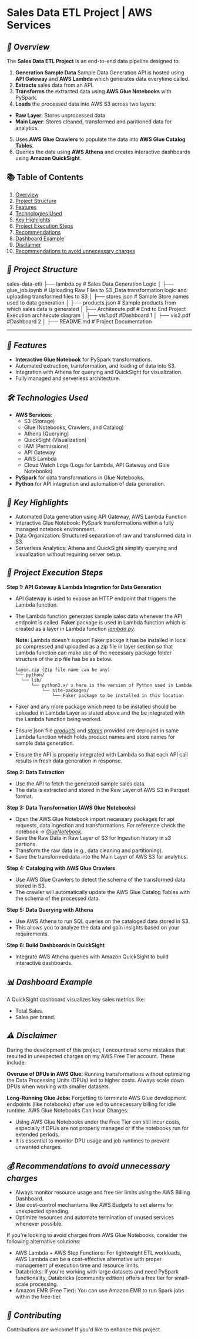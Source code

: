 # Sales Data ETL Project | AWS Services

## _📄 Overview_

The **Sales Data ETL Project** is an end-to-end data pipeline designed to:

1. **Generation Sample Data** Sample Data Generation API is hosted using **API Gateway** and **AWS Lambda** which generates data everytime called.
2. **Extracts** sales data from an API.
3. **Transforms** the extracted data using **AWS Glue Notebooks** with PySpark.
4. **Loads** the processed data into AWS S3 across two layers:

- **Raw Layer**: Stores unprocessed data
- **Main Layer**: Stores cleaned, transformed and paritioned data for analytics.

5. Uses **AWS Glue Crawlers** to populate the data into **AWS Glue Catalog Tables**.
6. Queries the data using **AWS Athena** and creates interactive dashboards using **Amazon QuickSight**.

## 📚 Table of Contents

1. [Overview](#📄-overview)
2. [Project Structure](#📁-project-structure)
3. [Features](#🚀-Features)
4. [Technologies Used](#🛠️-technologies-used)
5. [Key Highlights](#🌟-key-highlights)
6. [Project Execution Steps](#📜-project-execution-steps)
7. [Recommendations](#💡-recommendations)
8. [Dashboard Example]()
9. [Disclaimer](#⚠️-disclaimer)
10. [Recommendations to avoid unnecessary charges](#💰-recommendations-to-avoid-unnecessary-charges)

## _📁 Project Structure_

sales-data-etl/ ├── lambda.py # Sales Data Generation Logic │ ├── glue_job.ipynb # Uploading Raw Files to S3 ,Data transformation logic and uploading transformed files to S3 │ ├── stores.json # Sample Store names used to data generation │ ├── products.json # Sample products from which sales data is generated │ ├── Architecute.pdf # End to End Project Execution architecute diagram │ ├── vis1.pdf #Dashboard 1 │ ├── vis2.pdf #Dashboard 2 │ ├── README.md # Project Documentation

---

## _🚀 Features_

- **Interactive Glue Notebook** for PySpark transformations.
- Automated extraction, transformation, and loading of data into S3.
- Integration with Athena for querying and QuickSight for visualization.
- Fully managed and serverless architecture.

## _🛠️ Technologies Used_

- **AWS Services**:
  - S3 (Storage)
  - Glue (Notebooks, Crawlers, and Catalog)
  - Athena (Querying)
  - QuickSight (Visualization)
  - IAM (Permissions)
  - API Gateway
  - AWS Lambda
  - Cloud Watch Logs (Logs for Lambda, API Gateway and Glue Notebooks)
- **PySpark** for data transformations in Glue Notebooks.
- **Python** for API integration and automation of data generation.

## _🌟 Key Highlights_

- Automated Data generation using API Gateway, AWS Lambda Function
- Interactive Glue Notebook: PySpark transformations within a fully managed notebook environment.
- Data Organization: Structured separation of raw and transformed data in S3.
- Serverless Analytics: Athena and QuickSight simplify querying and visualization without requiring server setup.

## _📜 Project Execution Steps_

**Step 1: API Gateway & Lambda Integration for Data Generation**

- API Gateway is used to expose an HTTP endpoint that triggers the Lambda function.
- The Lambda function generates sample sales data whenever the API endpoint is called. **Faker** package is used in Lambda function which is created as a layer in Lambda function _[lambda.py](https://github.com/DeviRevanth/Sales-Data-ETL-Project/blob/main/lambda.py)_.

  **Note:** Lambda doesn't support Faker packge it has be installed in local pc compressed and uploaded as a zip file in layer section so that Lambda function can make use of the necessary package folder structure of the zip file has be as below.

      layer.zip (Zip file name can be any)
      └── python/
      	└── lib/
      		└── python3.x/ x here is the version of Python used in Lambda
      			└── site-packages/
      				└── Faker package to be installed in this location

- Faker and any more package which need to be installed should be uploaded in Lambda Layer as stated above and the be integrated with the Lambda function being worked.
- Ensure json file _[products](https://github.com/DeviRevanth/Sales-Data-ETL-Project/blob/main/products.json)_ and _[stores](https://github.com/DeviRevanth/Sales-Data-ETL-Project/blob/main/stores.json)_ provided are deployed in same Lambda function which holds product names and store names for sample data generation.
- Ensure the API is properly integrated with Lambda so that each API call results in fresh data generation in response.

**Step 2: Data Extraction**

- Use the API to fetch the generated sample sales data.
- The data is extracted and stored in the Raw Layer of AWS S3 in Parquet format.

**Step 3: Data Transformation (AWS Glue Notebooks)**

- Open the AWS Glue Notebook import necessary packages for api requests, data ingestion and transformations. For reference check the notebook -> _[GlueNotebook](https://github.com/DeviRevanth/Sales-Data-ETL-Project/blob/main/glue_job.ipynb)_.
- Save the Raw Data in Raw Layer of S3 for Ingestion history in s3 partions.
- Transform the raw data (e.g., data cleaning and partitioning).
- Save the transformed data into the Main Layer of AWS S3 for analytics.

**Step 4: Cataloging with AWS Glue Crawlers**

- Use AWS Glue Crawlers to detect the schema of the transformed data stored in S3.
- The crawler will automatically update the AWS Glue Catalog Tables with the schema of the processed data.

**Step 5: Data Querying with Athena**

- Use AWS Athena to run SQL queries on the cataloged data stored in S3.
- This allows you to analyze the data and gain insights based on your requirements.

**Step 6: Build Dashboards in QuickSight**

- Integrate AWS Athena queries with Amazon QuickSight to build interactive dashboards.

## _📊 Dashboard Example_

A QuickSight dashboard visualizes key sales metrics like:

- Total Sales.
- Sales per brand.

## _⚠️ Disclaimer_

During the development of this project, I encountered some mistakes that resulted in unexpected charges on my AWS Free Tier account. These include:

**Overuse of DPUs in AWS Glue:**
Running transformations without optimizing the Data Processing Units (DPUs) led to higher costs. Always scale down DPUs when working with smaller datasets.

**Long-Running Glue Jobs:**
Forgetting to terminate AWS Glue development endpoints (like notebooks) after use led to unnecessary billing for idle runtime.
AWS Glue Notebooks Can Incur Charges:

- Using AWS Glue Notebooks under the Free Tier can still incur costs, especially if DPUs are not properly managed or if the notebooks run for extended periods.
- It is essential to monitor DPU usage and job runtimes to prevent unwanted charges.

## _💰 Recommendations to avoid unnecessary charges_

- Always monitor resource usage and free tier limits using the AWS Billing Dashboard.
- Use cost-control mechanisms like AWS Budgets to set alarms for unexpected spending.
- Optimize resources and automate termination of unused services whenever possible.

If you're looking to avoid charges from AWS Glue Notebooks, consider the following alternative solutions:

- AWS Lambda + AWS Step Functions: For lightweight ETL workloads, AWS Lambda can be a cost-effective alternative with proper management of execution time and resource limits.
- Databricks: If you're working with large datasets and need PySpark functionality, Databricks (community edition) offers a free tier for small-scale processing.
- Amazon EMR (Free Tier): You can use Amazon EMR to run Spark jobs within the free-tier.

## _🤝 Contributing_

Contributions are welcome! If you'd like to enhance this project.
